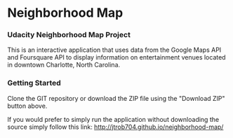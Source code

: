 # Neighborhood Map

### Udacity Neighborhood Map Project

This is an interactive application that uses data from the Google Maps API and Foursquare API to display information on entertainment venues located in downtown Charlotte, North Carolina.

### Getting Started

Clone the GIT repository or download the ZIP file using the "Download ZIP" button above. 

If you would prefer to simply run the application without downloading the source simply follow this link: http://jtrob704.github.io/neighborhood-map/
